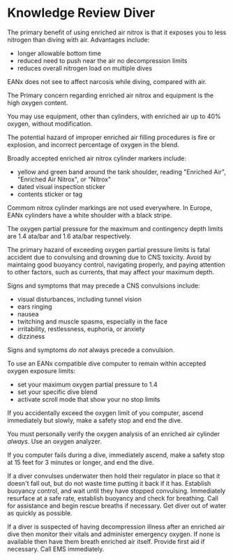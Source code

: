---
---

# Knowledge Review Diver

The primary benefit of using enriched air nitrox is that it exposes you to less nitrogen than diving with air. Advantages include:
- longer allowable bottom time
- reduced need to push near the air no decompression limits
- reduces overall nitrogen load on multiple dives

EANx does not see to affect narcosis while diving, compared with air.

The Primary concern regarding enriched air nitrox and equipment is the high oxygen content.

You may use equipment, other than cylinders, with enriched air up to 40% oxygen, without modification.

The potential hazard of improper enriched air filling procedures is fire or explosion, and incorrect percentage of oxygen in the blend.

Broadly accepted enriched air nitrox cylinder markers include:
- yellow and green band around the tank shoulder, reading "Enriched Air", "Enriched Air Nitrox", or "Nitrox"
- dated visual inspection sticker
- contents sticker or tag

Commom nitrox cylinder markings are not used everywhere. In Europe, EANx cylinders have a white shoulder with a black stripe.

The oxygen partial pressure for the maximum and contingency depth limits are 1.4 ata/bar and 1.6 ata/bar respectively.

The primary hazard of exceeding oxygen partial pressure limits is fatal accident due to convulsing and drowning due to CNS toxicity. Avoid by maintaing good buoyancy control, navigating properly, and paying attention to other factors, such as currents, that may affect your maximum depth.

Signs and symptoms that may precede a CNS convulsions include:
- visual disturbances, including tunnel vision
- ears ringing
- nausea
- twitching and muscle spasms, especially in the face
- irritability, restlessness, euphoria, or anxiety
- dizziness

Signs and symptoms *do not* always precede a convulsion.

To use an EANx compatible dive computer to remain within accepted oxygen exposure limits:
- set your maximum oxygen partial pressure to 1.4
- set your specific dive blend
- activate scroll mode that show your no stop limits

If you accidentally exceed the oxygen limit of you computer, ascend immediately but slowly, make a safety stop and end the dive.

You  must personally verify the oxygen analysis of an enriched air cylinder *always*. Use an oxygen analyzer.

If you computer fails during a dive, immediately ascend, make a safety stop at 15 feet for 3 minutes or longer, and end the dive.

If a diver convulses underwater then hold their regulator in place so that it doesn't fall out, but do not waste time putting it back if it has. Establish buoyancy control, and wait until they have stopped convulsing. Immediately resurface at a safe rate, establish buoyancy and check for breathing. Call for assistance and begin rescue breaths if necessary. Get diver out of water as quickly as possible.

If a diver is suspected of having decompression illness after an enriched air dive then monitor their vitals and administer emergency oxygen. If none is available then have them breath enriched air itself. Provide first aid if necessary. Call EMS immediately.
